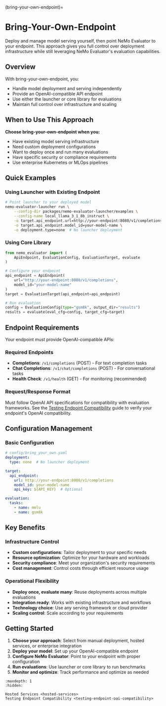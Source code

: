 (bring-your-own-endpoint)=

# Bring-Your-Own-Endpoint

Deploy and manage model serving yourself, then point NeMo Evaluator to your endpoint. This approach gives you full control over deployment infrastructure while still leveraging NeMo Evaluator's evaluation capabilities.

## Overview

With bring-your-own-endpoint, you:
- Handle model deployment and serving independently
- Provide an OpenAI-compatible API endpoint
- Use either the launcher or core library for evaluations
- Maintain full control over infrastructure and scaling

## When to Use This Approach

**Choose bring-your-own-endpoint when you:**
- Have existing model serving infrastructure
- Need custom deployment configurations
- Want to deploy once and run many evaluations
- Have specific security or compliance requirements
- Use enterprise Kubernetes or MLOps pipelines

<!-- TODO(martas): uncomment once we have guide for manual deployment -->
<!-- ## Deployment Approaches

Choose the approach that best fits your infrastructure and requirements:

::::{grid} 1 2 2 2
:gutter: 1 1 1 2

:::{grid-item-card} {octicon}`tools;1.5em;sd-mr-1` Manual Deployment
:link: manual-deployment
:link-type: doc
Deploy using vLLM, TensorRT-LLM, or custom serving frameworks for full control.
:::

:::{grid-item-card} {octicon}`globe;1.5em;sd-mr-1` Hosted Services
:link: hosted-services
:link-type: doc
Use NVIDIA Build, OpenAI API, or other cloud providers for instant availability.
:::

:::: -->

## Quick Examples

### Using Launcher with Existing Endpoint

```bash
# Point launcher to your deployed model
nemo-evaluator-launcher run \
    --config-dir packages/nemo-evaluator-launcher/examples \
    --config-name local_llama_3_1_8b_instruct \
    -o target.api_endpoint.url=http://your-endpoint:8080/v1/completions \
    -o target.api_endpoint.model_id=your-model-name \
    -o deployment.type=none  # No launcher deployment
```

### Using Core Library

```python
from nemo_evaluator import (
    ApiEndpoint, EvaluationConfig, EvaluationTarget, evaluate
)

# Configure your endpoint
api_endpoint = ApiEndpoint(
    url="http://your-endpoint:8080/v1/completions",
    model_id="your-model-name"
)
target = EvaluationTarget(api_endpoint=api_endpoint)

# Run evaluation
config = EvaluationConfig(type="gsm8k", output_dir="results")
results = evaluate(eval_cfg=config, target_cfg=target)
```

## Endpoint Requirements

Your endpoint must provide OpenAI-compatible APIs:

### Required Endpoints
- **Completions**: `/v1/completions` (POST) - For text completion tasks
- **Chat Completions**: `/v1/chat/completions` (POST) - For conversational tasks
- **Health Check**: `/v1/health` (GET) - For monitoring (recommended)

### Request/Response Format
Must follow OpenAI API specifications for compatibility with evaluation frameworks. See the [Testing Endpoint Compatibility](testing-endpoint-oai-compatibility.md) guide to verify your endpoint's OpenAI compatibility.


## Configuration Management

### Basic Configuration

```yaml
# config/bring_your_own.yaml
deployment:
  type: none  # No launcher deployment

target:
  api_endpoint:
    url: http://your-endpoint:8080/v1/completions
    model_id: your-model-name
    api_key: ${API_KEY}  # Optional

evaluation:
  tasks:
    - name: mmlu
    - name: gsm8k
```

## Key Benefits

### Infrastructure Control
- **Custom configurations**: Tailor deployment to your specific needs
- **Resource optimization**: Optimize for your hardware and workloads
- **Security compliance**: Meet your organization's security requirements
- **Cost management**: Control costs through efficient resource usage

### Operational Flexibility
- **Deploy once, evaluate many**: Reuse deployments across multiple evaluations
- **Integration ready**: Works with existing infrastructure and workflows
- **Technology choice**: Use any serving framework or cloud provider
- **Scaling control**: Scale according to your requirements

## Getting Started

1. **Choose your approach**: Select from manual deployment, hosted services, or enterprise integration
2. **Deploy your model**: Set up your OpenAI-compatible endpoint
3. **Configure NeMo Evaluator**: Point to your endpoint with proper configuration
4. **Run evaluations**: Use launcher or core library to run benchmarks
5. **Monitor and optimize**: Track performance and optimize as needed

<!-- TODO(martas): uncomment once we have guide for manual deployment -->
<!-- ## Next Steps

- **Manual Deployment**: Learn [Manual Deployment](manual-deployment.md) techniques
- **Hosted Services**: Explore [Hosted Services](hosted-services.md) options
- **Configure Adapters**: Try [Launcher-orchestrated Deployment](../launcher-orchestrated/index.md) -->

```{toctree}
:maxdepth: 1
:hidden:

Hosted Services <hosted-services>
Testing Endpoint Compatibility <testing-endpoint-oai-compatibility>
```
